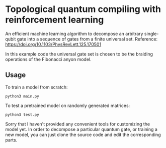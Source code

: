 # Topological quantum compiling with reinforcement learning
An efficient machine learning algorithm to decompose an arbitrary single-qubit gate into a sequence of gates from a finite universal set. Reference: https://doi.org/10.1103/PhysRevLett.125.170501

In this example code the universal gate set is chosen to be the braiding operations of the Fibonacci anyon model. 

## Usage
To train a model from scratch: 
```
python3 main.py
```

To test a pretrained model on randomly generated matrices:
```
python3 test.py
```

Sorry that I haven't provided any convenient tools for customizing the model yet. In order to decompose a particular quantum gate, or training a new model, you can just clone the source code and edit the corresponding parts. 
